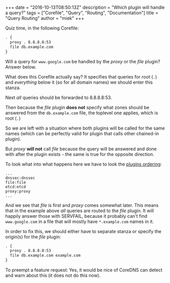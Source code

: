 +++
date = "2016-10-13T08:50:13Z"
description = "Which plugin will handle a query?"
tags = ["Corefile", "Query", "Routing", "Documentation"]
title = "Query Routing"
author = "miek"
+++

Quiz time, in the following Corefile:

~~~ txt
. {
  proxy . 8.8.8.8:53
  file db.example.com
}
~~~

Will a query for `www.google.com` be handled by the *proxy* or the *file* plugin? Answer below.

What does this Corefile actually say? It specifies that queries for root (`.`) and *everything*
below it (so for all domain names) we should enter this stanza.

Next *all* queries should be forwarded to 8.8.8.8:53.

Then because the *file* plugin **does not** specify what zones should be answered from the
`db.example.com` file, the toplevel one applies, which is root (`.`)

So we are left with a situation where both plugins will be called for the same names (which can
be perfectly valid for plugin that calls other chained-in plugin).

But *proxy* **will not** call *file* because the query will be answered and done with after
the plugin exists - the same is true for the opposite direction.

To look what into what happens here we have to look the [plugins
ordering](https://github.com/coredns/coredns/blob/master/plugin.cfg):

~~~
...
dnssec:dnssec
file:file
etcd:etcd
proxy:proxy
...
~~~

And we see that *file* is first and *proxy* comes somewhat later. This means that in the example
above *all* queries are routed to the *file* plugin. It will happily answer those with SERVFAIL,
because it probably can't find `www.google.com` in a file that will mostly have `*.example.com`
names in it.

In order to fix this, we should either have to separate stanza or specify the origin(s) for the
*file* plugin:

~~~ txt
. {
  proxy . 8.8.8.8:53
  file db.example.com example.com
}
~~~

To preempt a feature request: Yes, it would be nice of CoreDNS can detect and warn about this (it
does not do this now).

